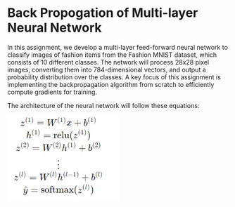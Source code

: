 # Back Propogation of Multi-layer Neural Network

In this assignment, we develop a multi-layer feed-forward neural network to classify images of fashion items from the Fashion MNIST dataset, which consists of 10 different classes. The network will process 28x28 pixel images, converting them into 784-dimensional vectors, and output a probability distribution over the classes. A key focus of this assignment is implementing the backpropagation algorithm from scratch to efficiently compute gradients for training.

The architecture of the neural network will follow these equations:

![FFNN](FFNN.jpg)
